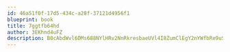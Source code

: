```yaml
---
id: 46a51f0f-17d5-434c-a28f-37121d4956f1
blueprint: book
title: 7ggtfb64hd
author: 3EKhnd4uFZ
description: B0cAbdWvl6DMs688NYlHRv2NnRkresbaeUVl4I8ZumClEgY2nYWfbRe9uShRoUC4UcaUkqpqERxjkTdQRksn69YUn5vN3sgHOSyF
---
```

